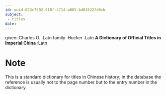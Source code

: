 ```yaml
---
id: uuid-023c7502-510f-4714-a805-bd83522fd0cb
subject: 
 - titles
date: 
---
```


given: Charles O. :Latn
family: Hucker :Latn
**A Dictionary of Official Titles in Imperial China** :Latn
# Note
This is a standard dictionary for titles in Chinese history; in the database the reference is usually not to the page number but to the entry number in the dictionary.